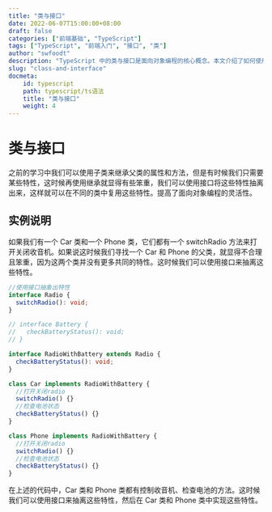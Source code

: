 ```yaml
---
title: "类与接口"
date: 2022-06-07T15:00:00+08:00
draft: false
categories: ["前端基础", "TypeScript"]
tags: ["TypeScript", "前端入门", "接口", "类"]
author: "swfoodt"
description: "TypeScript 中的类与接口是面向对象编程的核心概念。本文介绍了如何使用接口来抽离特性，提高代码的复用性和灵活性。"
slug: "class-and-interface"
docmeta:
    id: typescript
    path: typescript/ts语法
    title: "类与接口"
    weight: 4
---
```

# 类与接口

之前的学习中我们可以使用子类来继承父类的属性和方法，但是有时候我们只需要某些特性，这时候再使用继承就显得有些笨重，我们可以使用接口将这些特性抽离出来，这样就可以在不同的类中复用这些特性。提高了面向对象编程的灵活性。
<!--more-->
## 实例说明

如果我们有一个 Car 类和一个 Phone 类，它们都有一个 switchRadio 方法来打开关闭收音机。如果说这时候我们寻找一个 Car 和 Phone 的父类，就显得不合理且笨重，因为这两个类并没有更多共同的特性。这时候我们可以使用接口来抽离这些特性。

```ts
//使用接口抽象出特性
interface Radio {
  switchRadio(): void;
}

// interface Battery {
//   checkBatteryStatus(): void;
// }

interface RadioWithBattery extends Radio {
  checkBatteryStatus(): void;
}

class Car implements RadioWithBattery {
  //打开关闭radio
  switchRadio() {}
  //检查电池状态
  checkBatteryStatus() {}
}

class Phone implements RadioWithBattery {
  //打开关闭radio
  switchRadio() {}
  //检查电池状态
  checkBatteryStatus() {}
}
```

在上述的代码中，Car 类和 Phone 类都有控制收音机、检查电池的方法。这时候我们可以使用接口来抽离这些特性，然后在 Car 类和 Phone 类中实现这些特性。
